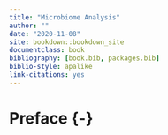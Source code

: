 ```yaml
--- 
title: "Microbiome Analysis"
author: ""
date: "2020-11-08"
site: bookdown::bookdown_site
documentclass: book
bibliography: [book.bib, packages.bib]
biblio-style: apalike
link-citations: yes
---
```


# Preface {-}



